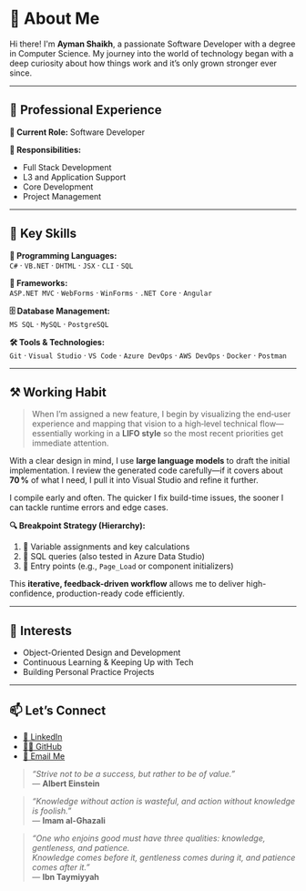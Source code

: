 # 👋 About Me

Hi there! I'm **Ayman Shaikh**, a passionate Software Developer with a degree in Computer Science. My journey into the world of technology began with a deep curiosity about how things work and it’s only grown stronger ever since.

---

## 🌟 Professional Experience

**💼 Current Role:** Software Developer

**🎯 Responsibilities:**
- Full Stack Development  
- L3 and Application Support  
- Core Development  
- Project Management  

---

## 🔑 Key Skills

**🧠 Programming Languages:**  
`C#` · `VB.NET` · `DHTML` · `JSX` · `CLI` · `SQL`

**🧱 Frameworks:**  
`ASP.NET MVC` · `WebForms` · `WinForms` · `.NET Core` · `Angular`

**🗄️ Database Management:**  
`MS SQL` · `MySQL` · `PostgreSQL`

**🛠️ Tools & Technologies:**  
`Git` · `Visual Studio` · `VS Code` · `Azure DevOps` · `AWS DevOps` · `Docker` · `Postman`

---

## ⚒️ Working Habit

> When I’m assigned a new feature, I begin by visualizing the end‑user experience and mapping that vision to a high‑level technical flow—essentially working in a **LIFO style** so the most recent priorities get immediate attention.

With a clear design in mind, I use **large language models** to draft the initial implementation. I review the generated code carefully—if it covers about **70 %** of what I need, I pull it into Visual Studio and refine it further.

I compile early and often. The quicker I fix build-time issues, the sooner I can tackle runtime errors and edge cases.

**🔍 Breakpoint Strategy (Hierarchy):**
1. 🔢 Variable assignments and key calculations  
2. 🧮 SQL queries (also tested in Azure Data Studio)  
3. 🔄 Entry points (e.g., `Page_Load` or component initializers)

This **iterative, feedback-driven workflow** allows me to deliver high-confidence, production-ready code efficiently.

---

## 🎯 Interests

- Object-Oriented Design and Development  
- Continuous Learning & Keeping Up with Tech  
- Building Personal Practice Projects

---

## 📫 Let’s Connect

- [💼 LinkedIn](https://www.linkedin.com/in/ayman-riyaz-shaikh)  
- [👨‍💻 GitHub](https://github.com/zebwoy)  
- [📧 Email Me](mailto:imanriyaj@gmail.com)



> _“Strive not to be a success, but rather to be of value.”_  
> — **Albert Einstein**

> _“Knowledge without action is wasteful, and action without knowledge is foolish.”_  
> — **Imam al-Ghazali**

> _“One who enjoins good must have three qualities: knowledge, gentleness, and patience.<br>Knowledge comes before it, gentleness comes during it, and patience comes after it.”_  
> — **Ibn Taymiyyah**

